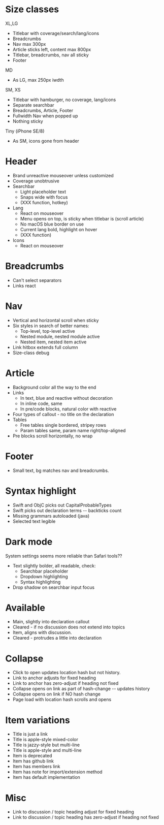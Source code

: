 # Size classes

XL,LG
* Titlebar with coverage/search/lang/icons
* Breadcrumbs
* Nav max 300px
* Article sticks left, content max 800px
* Titlebar, breadcrumbs, nav all sticky
* Footer

MD
* As LG, max 250px iwdth

SM, XS
* Titlebar with hamburger, no coverage, lang/icons
* Separate searchbar
* Breadcrumbs, Article, Footer
* Fullwidth Nav when popped up
* Nothing sticky

Tiny (iPhone SE/8)
* As SM, icons gone from header

# Header

* Brand unreactive mouseover unless customized
* Coverage unobtrusive
* Searchbar
  * Light placeholder text
  * Snaps wide with focus
  * (XXX function, hotkey)
* Lang
  * React on mouseover
  * Menu opens on top, is sticky when titlebar is (scroll article)
  * No macOS blue border on use
  * Current lang bold, highlight on hover
  * (XXX function)
* Icons
  * React on mouseover

# Breadcrumbs

* Can't select separators
* Links react

# Nav

* Vertical and horizontal scroll when sticky
* Six styles in search of better names:
  * Top-level, top-level active
  * Nested module, nested module active
  * Nested item, nested item active
* Link hitbox extends full column
* Size-class debug

# Article

* Background color all the way to the end
* Links
  * In text, blue and reactive without decoration
  * In inline code, same
  * In pre/code blocks, natural color with reactive
* Four types of callout - no title on the declaration
* Tables
  * Free tables single bordered, stripey rows
  * Param tables same, param name right/top-aligned
* Pre blocks scroll horizontally, no wrap

# Footer

* Small text, bg matches nav and breadcrumbs.

# Syntax highlight

* Swift and ObjC picks out CapitalProbableTypes
* Swift picks out declaration terms -- backticks count
* Missing grammars autoloaded (java)
* Selected text legible

# Dark mode

System settings seems more reliable than Safari tools??

* Text slightly bolder, all readable, check:
  * Searchbar placeholder
  * Dropdown highlighting
  * Syntax highlighting
* Drop shadow on searchbar input focus

# Available

* Main, slightly into declaration callout
* Cleared - if no discussion does not extend into topics
* Item, aligns with discussion.
* Cleared - protrudes a little into declaration

# Collapse

* Click to open updates location hash but not history.
* Link to anchor adjusts for fixed heading
* Link to anchor has zero-adjust if heading not fixed
* Collapse opens on link as part of hash-change -- updates history
* Collapse opens on link if NO hash change
* Page load with location hash scrolls and opens

# Item variations

* Title is just a link
* Title is apple-style mixed-color
* Title is jazzy-style but multi-line
* Title is apple-style and multi-line
* Item is deprecated
* Item has github link
* Item has members link
* Item has note for import/extension method
* Item has default implementation

# Misc

* Link to discussion / topic heading adjust for fixed heading
* Link to discussion / topic heading has zero-adjust if heading not fixed

